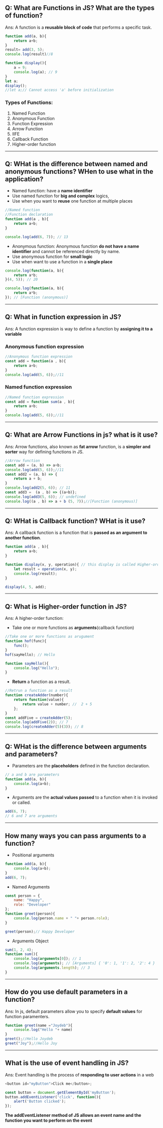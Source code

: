 ## Q: What are Functions in JS? What are the types of function?
Ans: A function is a **reusable block of code** that performs a specific task.
```js
function add(a, b){
    return a+b;
}
result= add(3, 5);
console.log(result)//8
```
```js
function display(){
    a = 9;
    console.log(a); // 9
}
let a;
display();
//let a;// Cannot access 'a' before initialization
```
### Types of Functions:
1. Named Function
2. Anonymous Function
3. Function Expression
4. Arrow Function
5. IIFE
6. Callback Function
7. Higher-order function
*****************************************************************************************
## Q: WHat is the difference between named and anonymous functions? WHen to use what in the application?
- Named function: have a **name identifier**
- Use named function for **big and complex** logics,
- Use when you want to **reuse** one function at multiple places
```js
//Named function
//Function declaration
function add(a , b){
    return a+b;
}

console.log(add(6, 7)); // 13
```
- Anonymous function: Anonymous function **do not have a name identifier** and cannot be referenced directly by name.
- Use anonymous function for **small logic**
- Use when want to use a function in a **single place**
```js
console.log(function(a, b){
    return a*b;
}(4, 5)); // 20

console.log(function(a, b){
    return a*b;
}); // [Function (anonymous)]
```
**************************************************************
## Q: What in function expression in JS?
Ans: A function expression is way to define a function by **assigning it to a variable**
### Anonymous function expression
```js
//Anonymous function expression
const add = function(a , b){
    return a+b;
}
console.log(add(5, 6));//11
```
### Named function expression
```js
//Named function expression
const add = function sum(a , b){
    return a+b;
}
console.log(add(5, 6));//11
```
****************************************************************
## Q: What are Arrow Functions in js? what is it use?
Ans: Arrow functions, also known as **fat arrow** function, is a **simpler and sorter** way for defining functions in JS.
```js
//Arrow function 
const add = (a, b) => a+b;
console.log(add(5, 6));//11
const add2 = (a, b) => {
    return a + b;
}
console.log(add2(5, 6)); // 11
const add3 =  (a , b) => {(a+b)};
console.log(add3(5, 6)); // undefined
console.log((a , b) => a + b (5, 7));//[Function (anonymous)]
```
*********************************************************************************
## Q: WHat is Callback function? WHat is it use?
Ans: A callback function is a function that is **passed as an argument to another function**.
```js
function add(a , b){
    return a+b;
}

function display(x, y, operation){ // this display is called Higher-order function, operation is a callback function
    let result = operation(x, y);
    console.log(result);
}

display(4, 5, add);
```
***************************************************************************************
## Q: What is Higher-order function in JS?
Ans: A higher-order function:
- Take one or more functions as **arguments**(callback function)
```js
//Take one or more functions as arugument
function hof(func){
    func();
}
hof(sayHello); // Hello

function sayHello(){
    console.log("Hello");
}
```
- **Return** a function as a result.
```js
//Retrun a function as a result
function createAdder(number){
    return function(value){
        return value + number; //  2 + 5
    };
}
const addFive = createAdder(5);
console.log(addFive(2)); // 7
console.log(createAdder(5)(3)); // 8
```
**************************************************************
## Q: WHat is the difference between arguments and parameters?
- Parameters are the **placeholders** defined in the function declaration.
```js
// a and b are parameters
function add(a, b){
    console.log(a+b);
}
```
- Arguments are the **actual values passed** to a function when it is invoked or called.
```js
add(6, 7);
// 6 and 7 are arguments
```
******************************************************
## How many ways you can pass arguments to a function?
- Positional arguments
```js
function add(a, b){
    console.log(a+b);
}
add(6, 7);
```
- Named Arguments
```js
const person = {
    name: "Happy",
    role: "Developer"
};
function greet(person){
    console.log(person.name + " "+ person.role);
}

greet(person);// Happy Developer
```
- Arguments Object
```js
sum(1, 2, 4);
function sum(){
    console.log(arguments[0]); // 1
    console.log(arguments); // [Arguments] { '0': 1, '1': 2, '2': 4 }
    console.log(arguments.length); // 3
}
```
*************************************************************************************************
## How do you use default parameters in a function?
Ans: In js, default parameters allow you to specify **default values** for function paramenters.
```js
function greet(name ="Joydeb"){
    console.log("Hello "+ name)
}
greet();//Hello Joydeb
greet("Joy");//Hello Joy
```
********************************************************************************************
## What is the use of event handling in JS?
Ans: Event handling is the process of **responding to user actions** in a web
```js
<button id="myButton">Click me</button>;

const button = document.getElementById('myButton');
button.addEventListener('click', function(){
    alert('Button clicked');
});
```
**The addEventListener method of JS allows an event name and the function you want to perform on the event**






